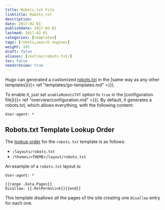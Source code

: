 ```yaml
---
title: Robots.txt File
linktitle: Robots.txt
description:
date: 2017-02-01
publishdate: 2017-02-01
lastmod: 2017-02-01
categories: [templates]
tags: [robots,search engines]
weight: 165
draft: false
aliases: [/extras/robots-txt/]
toc: false
needsreview: true
---
```


Hugo can generated a customized [robots.txt](http://www.robotstxt.org/) in the
[same way as any other templates]({{< ref "templates/go-templates.md" >}}).

To enable it, just set `enableRobotsTXT` option to `true` in the [configuration file]({{< ref "overview/configuration.md" >}}). By default, it generates a robots.txt, which allows everything, with the following content:

```http
User-agent: *
```

## Robots.txt Template Lookup Order

The [lookup order][lookup] for the `robots.txt` template is as follows:

* `/layouts/robots.txt`
* `/themes/<THEME>/layout/robots.txt`

An example of a `robots.txt` layout is:

```http
User-agent: *

{{range .Data.Pages}}
Disallow: {{.RelPermalink}}{{end}}
```

This template disallows all the pages of the site creating one `Disallow` entry for each one.

[lookup]: /layouts/lookup-order
